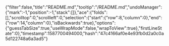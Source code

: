 {"filter":false,"title":"README.md","tooltip":"/README.md","undoManager":{"mark":-1,"position":-1,"stack":[]},"ace":{"folds":[],"scrolltop":0,"scrollleft":0,"selection":{"start":{"row":8,"column":0},"end":{"row":14,"column":0},"isBackwards":true},"options":{"guessTabSize":true,"useWrapMode":false,"wrapToView":true},"firstLineState":0},"timestamp":1587700494000,"hash":"47c4166af0e4e93fb0d2a0c0a5d122748a6a3ad5"}